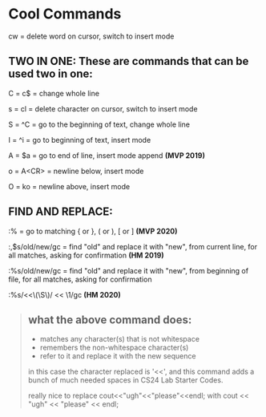 # Cool Commands

cw = delete word on cursor, switch to insert mode

## TWO IN ONE: These are commands that can be used two in one:

C = c$ = change whole line

s = cl = delete character on cursor, switch to insert mode

S = ^C = go to the beginning of text, change whole line

I = ^i = go to beginning of text, insert mode

A = $a = go to end of line, insert mode append <b>(MVP 2019)</b>

o = A\<CR\> = newline below, insert mode 

O = ko = newline above, insert mode

## FIND AND REPLACE:

:% = go to matching { or }, ( or ), [ or ]	<b>(MVP 2020)</b>

:,$s/old/new/gc = find "old" and replace it with "new", from current line, for all matches, asking for confirmation <b>(HM 2019)</b>

:%s/old/new/gc = find "old" and replace it with "new", from beginning of file, for all matches, asking for confirmation

:%s/<<\\\(\\S\\\)/ << \1/gc	<b>(HM 2020)</b>

> ## what the above command does:
> - matches any character(s) that is not whitespace
> - remembers the non-whitespace character(s)
> - refer to it and replace it with the new sequence
> 
> in this case the character replaced is '<<', and this command adds a bunch of much needed spaces in CS24 Lab Starter Codes.
>
> really nice to replace cout<<"ugh"<<"please"<\<endl; with
> cout << "ugh" << "please" << endl; 


